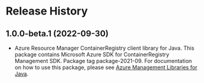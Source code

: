 # Release History

## 1.0.0-beta.1 (2022-09-30)

- Azure Resource Manager ContainerRegistry client library for Java. This package contains Microsoft Azure SDK for ContainerRegistry Management SDK.  Package tag package-2021-09. For documentation on how to use this package, please see [Azure Management Libraries for Java](https://aka.ms/azsdk/java/mgmt).
